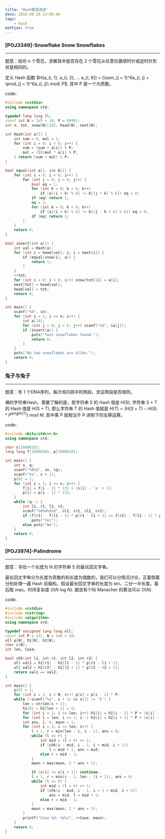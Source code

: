 ```yaml
---
title: 'Hash题目选讲'
date: 2018-08-20 23:00:40
tags: 
    - Hash
mathjax: true
---
```


### [POJ3349]-Snowflake Snow Snowflakes
-----

题意：给你 n 个雪花，求解其中是否存在 2 个雪花从任意位置顺时针或逆时针形状是相同的。

定义 Hash 函数 $H(a_{i, 1}, a_{i, 2}, ... a_{i, 6}) = (\sum_{j = 1}^6a_{i, j} + \prod_{j = 1}^6a_{i, j}\ mod\ P$, 其中 P 是一个大质数。

code:
``` c++
#include <cstdio>
using namespace std;

typedef long long ll;
const int N = 1e5 + 10, P = 99991;
int n, tot, snow[N][10], head[N], next[N];

int Hash(int a[]) {
    int sum = 0, mul = 1;
    for (int i = 0; i < 6; i++) {
        sum = (sum + a[i]) % P;
        mul = (ll)mul * a[i] % P;
    } return (sum + mul) % P;
}

bool equal(int a[], int b[]) {
    for (int i = 0; i < 6; i++) {
        for (int j = 0; j < 6; j++) {
            bool eq = 1;
            for (int k = 0; k < 6; k++)
                if (a[(i + k) % 6] != b[(j + k) % 6]) eq = 0;
            if (eq) return 1;
            eq = 1;
            for (int k = 0; k < 6; k++)
                if (a[(i + k) % 6] != b[(j - k + 6) % 6]) eq = 0;
            if (eq) return 1;
        }
    }
    return 0;
}

bool insert(int a[]) {
    int val = Hash(a);
    for (int i = head[val]; i; i = next[i]) {
        if (equal(snow[i], a)) {
            return 1;
        }
    }
    ++tot;
    for (int i = 0; i < 6; i++) snow[tot][i] = a[i];
    next[tot] = head[val];
    head[val] = tot;
    return 0;
}

int main() {
    scanf("%d", &n);
    for (int i = 1; i <= n; i++) {
        int a[10];
        for (int j = 0; j < 6; j++) scanf("%d", &a[j]);
        if (insert(a)) {
            puts("Twin snowflakes found.");
            return 0;
        }
    }
    puts("No two snowflakes are alike.");
    return 0;
}
```


### 兔子与兔子
-----

题意：有 1 个DNA序列，每次询问其中的两段，求这两段是否相同。

裸的字符串Hash。需要了解的是，若字符串 S 的 Hash 值是 H(S), 字符串 S + T 的 Hash 值是 H(S + T), 那么字符串 T 的 Hash 值就是 $H(T) = (H(S + T) - H(S) * P^{length(T)})\ mod\ M$, 其中乘 P 就相当于 P 进制下的左移运算。

code:
``` c++
#include <bits/stdc++.h>
using namespace std;

char s[1000010];
long long f[1000010], p[1000010];

int main() {
    int n, q;
    scanf("%d%d", &n, &q);
    scanf("%s", s + 1);
    p[0] = 1;
    for (int i = 1; i <= n; i++) {
        f[i] = f[i - 1] * 131 + (s[i] - 'a' + 1);
        p[i] = p[i - 1] * 131;
    }
    while (q--) {
        int l1, r1, l2, r2;
        scanf("%d%d%d%d", &l1, &r1, &l2, &r2);
        if (f[r1] - f[l1 - 1] * p[r1 - l1 + 1] == f[r2] - f[l2 - 1] * p[r2 - l2 + 1])
            puts("Yes");
        else puts("No");
    }
    return 0;
}
```


### [POJ3974]-Palindrome
-----

题意：寻找一个长度为 N 的字符串 S 的最长回文字串。

最长回文字串分为长度为奇数的和长度为偶数的，我们可以分情况讨论，正着倒着分别处理一遍 Hash 前缀和。假设最长回文字串的长度为 len，二分一半长度。最后取 max。时间复杂度 $O(N\ log\ N)$. 据说有个叫 Manacher 的算法可以 $O(N)$.

code:
``` c++
#include <cstdio>
#include <cstring>
#include <algorithm>
using namespace std;

typedef unsigned long long ull;
const int P = 131, N = 1e6 + 10;
ull p[N], h1[N], h2[N];
char s[N];
int len, Case;

bool chk(int l1, int r1, int l2, int r2) {
    ull val1 = h1[r1] - h1[l1 - 1] * p[r1 - l1 + 1];
    ull val2 = h2[r2] - h2[l2 + 1] * p[l2 - r2 + 1];
    return val1 == val2;
}

int main() {
    p[0] = 1;
    for (int i = 1; i < N; i++) p[i] = p[i - 1] * P;
    while (~scanf("%s", s + 1) && s[1] != 'E') {
        len = strlen(s + 1);
        h1[0] = h2[len + 1] = 0;
        for (int i = 1; i <= len; i++) h1[i] = h1[i - 1] * P + (s[i] - 'a' + 1);
        for (int i = len; i >= 1; i--) h2[i] = h2[i + 1] * P + (s[i] - 'a' + 1);
        int ans, l, r, maxn = 1;
        for (int i = 1; i <= len; i++) {
            l = 1, r = min(len - i, i - 1), ans = 0;
            while (l <= r) {
                int mid = (l + r) >> 1;
                if (chk(i - mid, i - 1, i + mid, i + 1))
                    l = mid + 1, ans = mid;
                else r = mid - 1;
            }
            maxn = max(maxn, 2 * ans + 1);

            if (s[i] != s[i + 1]) continue;
            l = 1, r = min(i - 1, len - (i + 1)), ans = 0;
            while (l <= r) {
                int mid = (l + r) >> 1;
                if (chk(i - mid, i - 1, i + 1 + mid, i + 2))
                    ans = mid, l = mid + 1;
                else r = mid - 1;
            }
            maxn = max(maxn, 2 * ans + 2);
        }
        printf("Case %d: %d\n", ++Case, maxn);
    }
    return 0;
}
```